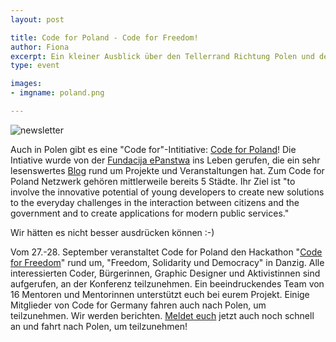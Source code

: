 ```yaml
---
layout: post

title: Code for Poland - Code for Freedom!
author: Fiona
excerpt: Ein kleiner Ausblick über den Tellerrand Richtung Polen und dem Hackathon "Code for Freedom" am 27. September. Jetzt noch schnell anmelden!
type: event

images:
- imgname: poland.png

---
```

![newsletter](/blog/poland.png)

Auch in Polen gibt es eine "Code for"-Intitiative: [Code for Poland][]! Die Intiative wurde von der [Fundacija ePanstwa][] ins Leben gerufen, die ein sehr lesenswertes [Blog][] rund um Projekte und Veranstaltungen hat. Zum Code for Poland Netzwerk gehören mittlerweile bereits 5 Städte. Ihr Ziel ist "to involve the innovative potential of young developers to create new solutions to the everyday challenges in the interaction between citizens and the government and to create applications for modern public services."

Wir hätten es nicht besser ausdrücken können :-)

Vom 27.-28. September veranstaltet Code for Poland den Hackathon "[Code for Freedom][]" rund um, "Freedom, Solidarity und Democracy" in Danzig. Alle interessierten Coder, Bürgerinnen, Graphic Designer und Aktivistinnen sind aufgerufen, an der Konferenz teilzunehmen. Ein beeindruckendes Team von 16 Mentoren und Mentorinnen unterstützt euch bei eurem Projekt. Einige Mitglieder von Code for Germany fahren auch nach Polen, um teilzunehmen. Wir werden berichten. [Meldet euch][] jetzt auch noch schnell an und fahrt nach Polen, um teilzunehmen!


[Code for Poland]: http://epf.org.pl/kodujdlapolski/eng
[Fundacija ePanstwa]: http://okfn.us5.list-manage.com/subscribe?u=929f1e07936386d34833e20d1&id=bb63fcab72
[Blog]: http://blog.epf.org.pl/en/
[Code for Freedom]: http://www.codeforfreedom.org
[Meldet euch]: https://c4freedom.evenea.pl
